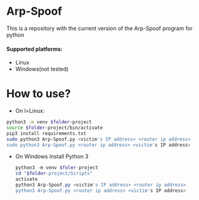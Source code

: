 # Arp-Spoof
This is a repository with the current version of the Arp-Spoof program for python
#### Supported platforms:
* Linux
* Windows(not tested)
# How to use?
* On l=Linux:
```bash
python3 -m venv $folder-project
source $folder-project/bin/activate
pip3 install requirements.txt
sudo python3 Arp-Spoof.py <victim's IP address> <router ip address>
sudo python3 Arp-Spoof.py <router ip address> <victim's IP address>
```
* On Windows
  Install Python 3
  ```Powershell
  python3 -m venv $foler-project
  cd "$folder-project/Scripts"
  activate
  python3 Arp-Spoof.py <victim's IP address> <router ip address>
  python3 Arp-Spoof.py <router ip address> <victim's IP address>
  ```

